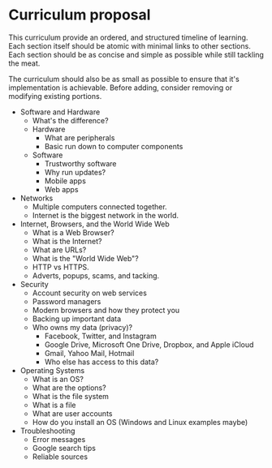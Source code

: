 # Curriculum proposal

This curriculum provide an ordered, and structured timeline of learning. Each section itself should be atomic with minimal links to other sections. Each section should be as concise and simple as possible while still tackling the meat.

The curriculum should also be as small as possible to ensure that it's implementation is achievable. Before adding, consider removing or modifying existing portions.

* Software and Hardware
  * What's the difference?
  * Hardware
    * What are peripherals
    * Basic run down to computer components
  * Software
    * Trustworthy software
    * Why run updates?
    * Mobile apps
    * Web apps
* Networks
  * Multiple computers connected together.
  * Internet is the biggest network in the world.
* Internet, Browsers, and the World Wide Web
  * What is a Web Browser?
  * What is the Internet?
  * What are URLs?
  * What is the "World Wide Web"?
  * HTTP vs HTTPS.
  * Adverts, popups, scams, and tacking.
* Security
  * Account security on web services
  * Password managers
  * Modern browsers and how they protect you
  * Backing up important data
  * Who owns my data (privacy)?
    * Facebook, Twitter, and Instagram
    * Google Drive, Microsoft One Drive, Dropbox, and Apple iCloud
    * Gmail, Yahoo Mail, Hotmail
    * Who else has access to this data?
* Operating Systems
  * What is an OS?
  * What are the options?
  * What is the file system
  * What is a file
  * What are user accounts
  * How do you install an OS (Windows and Linux examples maybe)
* Troubleshooting
  * Error messages
  * Google search tips
  * Reliable sources
